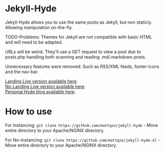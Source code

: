 # Jekyll-Hyde
Jekyll-Hyde allows you to use the same posts as Jekyll, but non staticly. Allowing manipulation on-the-fly.

TODO-Problems:
Themes for Jekyll are not compatible with basic HTML and will need to be adapted.

URLs will be weird. They'll use a GET request to view a post due to posts.php handling both scanning and reading .md/.markdown posts.

Unnecessary features were removed. Such as RSS/XML feeds, footer-icons and the nav-bar.

[Landing Live version available here](https://hyde.tunnull.xyz).<br>
[No-Landing Live version available here](https://hyde-nl.tunnull.xyz).<br>
[Personal Hyde blog available here](https://blog.tunnull.xyz).

# How to use
For Instancing: 
`git clone https://github.com/mattqze/jekyll-hyde` - Move entire directory to your Apache/NGINX directory.

For No-Instancing:
`git clone https://github.com/mattqze/jekyll-hyde-nl` - Move entire directory to your Apache/NGINX directory.
